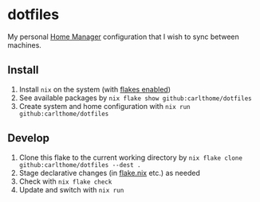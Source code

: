 # dotfiles

My personal [Home Manager](https://github.com/nix-community/home-manager) configuration that I wish to sync between machines.

## Install

1. Install `nix` on the system (with [flakes enabled](https://nixos.wiki/wiki/Flakes#Enable_flakes))
1. See available packages by `nix flake show github:carlthome/dotfiles`
1. Create system and home configuration with `nix run github:carlthome/dotfiles`

## Develop

1. Clone this flake to the current working directory by `nix flake clone github:carlthome/dotfiles --dest .`
1. Stage declarative changes (in [flake.nix](./flake.nix) etc.) as needed
1. Check with `nix flake check`
1. Update and switch with `nix run`
